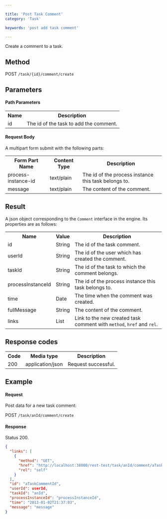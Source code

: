 ```yaml
---

title: 'Post Task Comment'
category: 'Task'

keywords: 'post add task comment'

---
```


Create a comment to a task.

Method
------

POST `/task/{id}/comment/create`


Parameters
----------

#### Path Parameters

<table class="table table-striped">
  <tr>
    <th>Name</th>
    <th>Description</th>
  </tr>
  <tr>
    <td>id</td>
    <td>The id of the task to add the comment.</td>
  </tr>
</table>

#### Request Body

A multipart form submit with the following parts:

<table class="table table-striped">
  <tr>
    <th>Form Part Name</th>
    <th>Content Type</th>
    <th>Description</th>
  </tr>
  <tr>
    <td>process-instance-id</td>
    <td>text/plain</td>
    <td>The id of the process instance this task belongs to.</td>
  </tr>
  <tr>
    <td>message</td>
    <td>text/plain</td>
    <td>The content of the comment.</td>
  </tr>
</table>


Result
------

A json object corresponding to the `Comment` interface in the engine.
Its properties are as follows:

<table class="table table-striped">
  <tr>
    <th>Name</th>
    <th>Value</th>
    <th>Description</th>
  </tr>
  <tr>
    <td>id</td>
    <td>String</td>
    <td>The id of the task comment.</td>
  </tr>
  <tr>
    <td>userId</td>
    <td>String</td>
    <td>The id of the user which has created the comment.</td>
  </tr>
  <tr>
    <td>taskId</td>
    <td>String</td>
    <td>The id of the task to which the comment belongs.</td>
  </tr>
  <tr>
    <td>processInstanceId</td>
    <td>String</td>
    <td>The id of the process instance this task belongs to.</td>
  </tr>
  <tr>
    <td>time</td>
    <td>Date</td>
    <td>The time when the comment was created.</td>
  </tr>
  <tr>
    <td>fullMessage</td>
    <td>String</td>
    <td>The content of the comment.</td>
  </tr>  
  <tr>
    <td>links</td>
    <td>List</td>
    <td>Link to the new created task comment with <code>method</code>, <code>href</code> and <code>rel</code>.</td>
  </tr>
</table>


Response codes
--------------

<table class="table table-striped">
  <tr>
    <th>Code</th>
    <th>Media type</th>
    <th>Description</th>
  </tr>
  <tr>
    <td>200</td>
    <td>application/json</td>
    <td>Request successful.</td>
  </tr>
</table>


Example
-------

#### Request

Post data for a new task comment:

POST `/task/anId/comment/create`

#### Response

Status 200.

```json
{
  "links": [
    {
      "method": "GET",
      "href": "http://localhost:38080/rest-test/task/anId/comment/aTaskCommentId",
      "rel": "self"
    }
  ],
  "id": "aTaskCommentId",
  "userId": userId,
  "taskId": "anId",
  "processInstanceId": "processInstanceId",
  "time": "2013-01-02T21:37:03",
  "message": "message"
}
```
